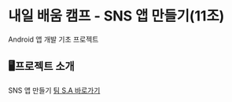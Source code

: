 # 내일 배움 캠프 - SNS 앱 만들기(11조)
Android 앱 개발 기초 프로젝트

## 🖥️프로젝트 소개
SNS 앱 만들기
[팀 S.A 바로가기](https://teamsparta.notion.site/11-41a2bb816a534fbd81e84728a14344c0)

